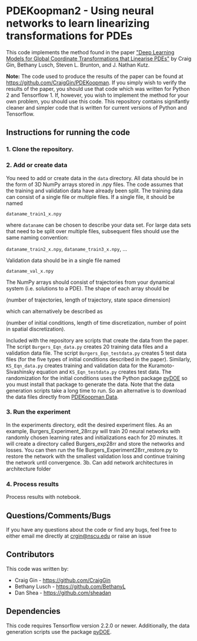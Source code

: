 # PDEKoopman2 - Using neural networks to learn linearizing transformations for PDEs

This code implements the method found in the paper ["Deep Learning Models for Global Coordinate Transformations that Linearise PDEs"](https://www.cambridge.org/core/journals/european-journal-of-applied-mathematics/article/deep-learning-models-for-global-coordinate-transformations-that-linearise-pdes/4C3252EA5D681D07D933AD31EE539192) by Craig Gin, Bethany Lusch, Steven L. Brunton, and J. Nathan Kutz. 

**Note:** The code used to produce the results of the paper can be found at https://github.com/CraigGin/PDEKoopman. If you simply wish to verify the results of the paper, you should use that code which was written for Python 2 and Tensorflow 1. If, however, you wish to implement the method for your own problem, you should use this code. This repository contains signifantly cleaner and simpler code that is written for current versions of Python and Tensorflow. 

## Instructions for running the code

### 1. Clone the repository.

### 2. Add or create data

You need to add or create data in the `data` directory. All data should be in the form of 3D NumPy arrays stored in .npy files. The code assumes that the training and validation data have already been split. The training data can consist of a single file or multiple files. If a single file, it should be named

`dataname_train1_x.npy`

where `dataname` can be chosen to describe your data set. For large data sets that need to be split over multiple files, subsequent files should use the same naming convention:

`dataname_train2_x.npy`, `dataname_train3_x.npy`, ...

Validation data should be in a single file named

`dataname_val_x.npy`

The NumPy arrays should consist of trajectories from your dynamical system (i.e. solutions to a PDE). The shape of each array should be

(number of trajectories, length of trajectory, state space dimension)

which can alternatively be described as 

(number of initial conditions, length of time discretization, number of point in spatial discretization). 

Included with the repository are scripts that create the data from the paper. The script `Burgers_Eqn_data.py` creates 20 training data files and a validation data file. The script `Burgers_Eqn_testdata.py` creates 5 test data files (for the five types of initial conditions described in the paper). Similarly, `KS_Eqn_data.py` creates training and validation data for the Kuramoto-Sivashinsky equation and `KS_Eqn_testdata.py` creates test data. The randomization for the initial conditions uses the Python package [pyDOE](https://pythonhosted.org/pyDOE/index.html) so you must install that package to generate the data. Note that the data generation scripts take a long time to run. So an alternative is to download the data files directly from [PDEKoopman Data](https://drive.google.com/drive/u/0/folders/1T09uKjvNf-LxjOCQVJyOpoWOntvYghV-). 

### 3. Run the experiment 

In the experiments directory, edit the desired experiment files. As an example, Burgers_Experiment_28rr.py will train 20 neural networks with randomly chosen learning rates and initializations each for 20 minutes. It will create a directory called Burgers_exp28rr and store the networks and losses. You can then run the file Burgers_Experiment28rr_restore.py to restore the network with the smallest validation loss and continue training the network until convergence.
3b. Can add network architectures in architecture folder

### 4. Process results

Process results with notebook.

## Questions/Comments/Bugs

If you have any questions about the code or find any bugs, feel free to either email me directly at crgin@nscu.edu or raise an issue

## Contributors

This code was written by:

* Craig Gin - https://github.com/CraigGin
* Bethany Lusch - https://github.com/BethanyL
* Dan Shea - https://github.com/sheadan

## Dependencies

This code requires Tensorflow version 2.2.0 or newer. Additionally, the data generation scripts use the package [pyDOE](https://pythonhosted.org/pyDOE/index.html).
